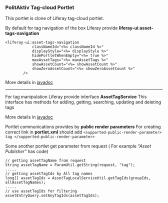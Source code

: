 ### PolitAktiv Tag-cloud Portlet ###
This portlet is clone of Liferay tag-cloud portlet.

By default for tag navigation of the box Liferay provide **liferay-ui:asset-tags-navigation**

    <liferay-ui:asset-tags-navigation
                classNameId="<%= classNameId %>"
                displayStyle="<%= displayStyle %>"
                hidePortletWhenEmpty="<%= true %>"
                maxAssetTags="<%= maxAssetTags %>"
                showAssetCount="<%= showAssetCount %>"
                showZeroAssetCount="<%= showZeroAssetCount %>"
            />
More details in [javadoc](https://docs.liferay.com/portal/6.2/taglibs/liferay-ui/asset-tags-navigation.html)

-------------------------------------------------------------------------------------------------

For tag manipulation Liferay provide interface **AssetTagService**
This interface has methods for adding, getting, searching, updating and deleting tags

More details in [javadoc](https://docs.liferay.com/portal/6.2/javadocs/com/liferay/portlet/asset/service/AssetTagService.html)


Portlet communications provides by **public render parameters**
For creating correct link in **portlet.xml** should add 
    `<supported-public-render-parameter> tag </supported-public-render-parameter>`

Some another portlet get parameter from request ( For example *"Asset Publisher"* has code) 

    // getting assetTagName from request 
    String assetTagName = ParamUtil.getString(request, "tag");
    ..... 
    // getting assetTagIds by All tag names
    long[] assetTagIds = AssetTagLocalServiceUtil.getTagIds(groupIds, allAssetTagNames);
    .....
    // use assetTagIds for filtering 
    assetEntryQuery.setAnyTagIds(assetTagIds);
    
